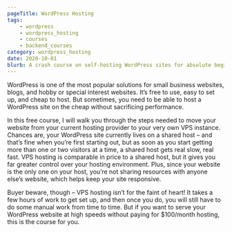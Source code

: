 ```yaml
---
pageTitle: WordPress Hosting
tags:
    - wordpress
    - wordpress_hosting
    - courses
    - backend_courses
category: wordpress_hosting
date: 2020-10-01
blurb: A crash course on self-hosting WordPress sites for absolute beginners
---
```


WordPress is one of the most popular solutions for small business websites, blogs, and hobby or special interest websites. It’s free to use, easy to set up, and cheap to host. But sometimes, you need to be able to host a WordPress site on the cheap without sacrificing performance.

In this free course, I will walk you through the steps needed to move your website from your current hosting provider to your very own VPS instance. Chances are, your WordPress site currently lives on a shared host – and that’s fine when you’re first starting out, but as soon as you start getting more than one or two visitors at a time, a shared host gets real slow, real fast. VPS hosting is comparable in price to a shared host, but it gives you far greater control over your hosting environment. Plus, since your website is the only one on your host, you’re not sharing resources with anyone else’s website, which helps keep your site responsive.

Buyer beware, though – VPS hosting isn’t for the faint of heart! It takes a few hours of work to get set up, and then once you do, you will still have to do some manual work from time to time. But if you want to serve your WordPress website at high speeds without paying for $100/month hosting, this is the course for you.